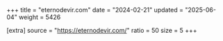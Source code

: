 +++
title = "eternodevir.com"
date = "2024-02-21"
updated = "2025-06-04"
weight = 5426

[extra]
source = "https://eternodevir.com/"
ratio = 50
size = 5
+++
